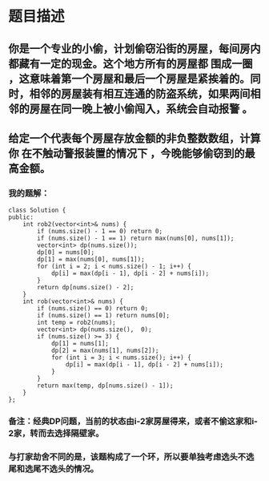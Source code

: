 # 题目描述
## 你是一个专业的小偷，计划偷窃沿街的房屋，每间房内都藏有一定的现金。这个地方所有的房屋都 围成一圈 ，这意味着第一个房屋和最后一个房屋是紧挨着的。同时，相邻的房屋装有相互连通的防盗系统，如果两间相邻的房屋在同一晚上被小偷闯入，系统会自动报警 。
## 给定一个代表每个房屋存放金额的非负整数数组，计算你 在不触动警报装置的情况下 ，今晚能够偷窃到的最高金额。
### 我的题解：
```
class Solution {
public:
    int rob2(vector<int>& nums) {
        if (nums.size() - 1 == 0) return 0;
        if (nums.size() - 1 == 1) return max(nums[0], nums[1]);
        vector<int> dp(nums.size());
        dp[0] = nums[0];
        dp[1] = max(nums[0], nums[1]);
        for (int i = 2; i < nums.size() - 1; i++) {
            dp[i] = max(dp[i - 1], dp[i - 2] + nums[i]);
        }
        return dp[nums.size() - 2];                
    }
    int rob(vector<int>& nums) {
        if (nums.size() == 0) return 0;
        if (nums.size() == 1) return nums[0];
        int temp = rob2(nums);
        vector<int> dp(nums.size(),  0);
        if (nums.size() >= 3) {
            dp[1] = nums[1];
            dp[2] = max(nums[1], nums[2]);
            for (int i = 3; i < nums.size(); i++) {
                dp[i] = max(dp[i - 1], dp[i - 2] + nums[i]);
            }           
        }
        return max(temp, dp[nums.size() - 1]); 
    }
};
```
### **备注**：经典DP问题，当前的状态由i-2家房屋得来，或者不偷这家和i-2家，转而去选择隔壁家。
### 与打家劫舍不同的是，该题构成了一个环，所以要单独考虑选头不选尾和选尾不选头的情况。